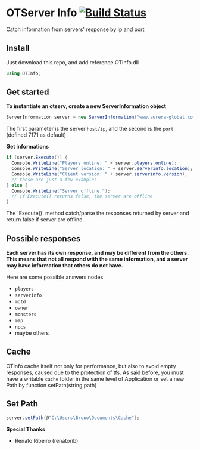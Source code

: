 OTServer Info [![Build Status](https://travis-ci.org/tibiasolutions/OTInfo.svg?branch=master)](https://travis-ci.org/tibiasolutions/OTInfo)
======
Catch information from servers' response by ip and port

Install
------
Just download this repo, and add reference OTInfo.dll
```csharp
using OTInfo;
```

Get started
------
**To instantiate an otserv, create a new ServerInformation object**
```csharp
ServerInformation server = new ServerInformation("www.aurera-global.com");
```
The first parameter is the server `host/ip`, and the second is the `port` (defined 7171 as default)

**Get informations**
```csharp
if (server.Execute()) {
  Console.WriteLine("Players online: " + server.players.online);
  Console.WriteLine("Server location: " + server.serverinfo.location);
  Console.WriteLine("Client version: " + server.serverinfo.version);
  // these are just a few examples
} else {
  Console.WriteLine("Server offline.");
  // if Execute() returns false, the server are offline
}
```
The `Execute()' method catch/parse the responses returned by server and return false if server are offline.

Possible responses
------
**Each server has its own response, and may be different from the others. This means that not all respond with the same information, and a server may have information that others do not have.**

Here are some possible answers nodes
* `players`
* `serverinfo`
* `motd`
* `owner`
* `monsters`
* `map`
* `npcs`
* maybe others

Cache
------
OTInfo cache itself not only for performance, but also to avoid empty responses, caused due to the protection of tfs.
As said before, you must have a writable `cache` folder in the same level of Application or set a new Path by function setPath(string path)

Set Path
------
```csharp
server.setPath(@"C:\Users\Bruno\Documents\Cache");
```

**Special Thanks**
* Renato Ribeiro (renatorib)
